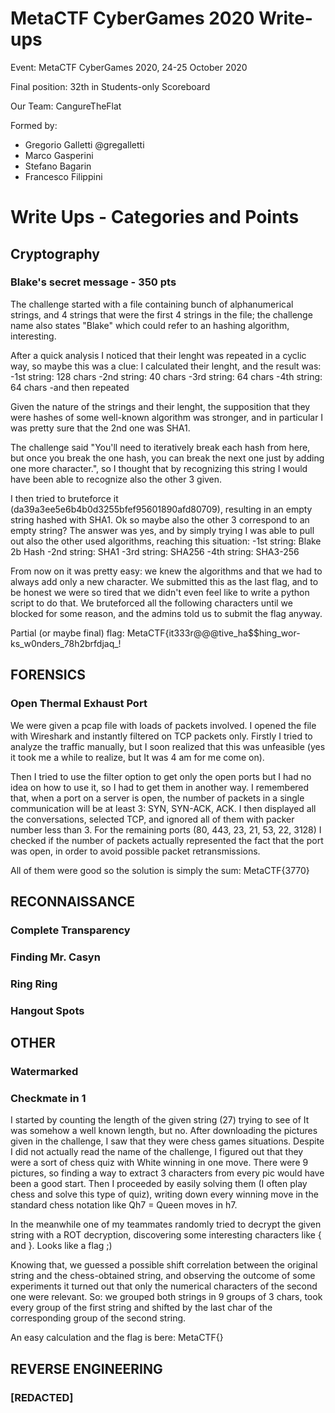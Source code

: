 # MetaCTF CyberGames 2020 Write-ups
Event: MetaCTF CyberGames 2020, 24-25 October 2020

Final position: 32th in Students-only Scoreboard

Our Team: CangureTheFlat

Formed by: 
* Gregorio Galletti @gregalletti
* Marco Gasperini
* Stefano Bagarin
* Francesco Filippini

# Write Ups - Categories and Points
## Cryptography

### Blake's secret message - 350 pts
The challenge started with a file containing bunch of alphanumerical strings, and 4 strings that were the first 4 strings in the file; the challenge name also states "Blake" which could refer to an hashing algorithm, interesting.

After a quick analysis I noticed that their lenght was repeated in a cyclic way, so maybe this was a clue: I calculated their lenght, and the result was:
-1st string: 128 chars
-2nd string: 40 chars
-3rd string: 64 chars
-4th string: 64 chars
-and then repeated  

Given the nature of the strings and their lenght, the supposition that they were hashes of some well-known algorithm was stronger, and in particular I was pretty sure that the 2nd one was SHA1.

The challenge said "You'll need to iteratively break each hash from here, but once you break the one hash, you can break the next one just by adding one more character.", so I thought that by recognizing this string I would have been able to recognize also the other 3 given.

I then tried to bruteforce it (da39a3ee5e6b4b0d3255bfef95601890afd80709), resulting in an empty string hashed with SHA1. Ok so maybe also the other 3 correspond to an empty string? 
The answer was yes, and by simply trying I was able to pull out also the other used algorithms, reaching this situation:
-1st string: Blake 2b Hash
-2nd string: SHA1
-3rd string: SHA256
-4th string: SHA3-256

From now on it was pretty easy: we knew the algorithms and that we had to always add only a new character.
We submitted this as the last flag, and to be honest we were so tired that we didn't even feel like to write a python script to do that. We bruteforced all the following characters until we blocked for some reason, and the admins told us to submit the flag anyway. 

Partial (or maybe final) flag: 
MetaCTF{it333r@@@tive_ha$$hing_wor-ks_w0nders_78h2brfdjaq_!


## FORENSICS

### Open Thermal Exhaust Port
We were given a pcap file with loads of packets involved. I opened the file with Wireshark and instantly filtered on TCP packets only. 
Firstly I tried to analyze the traffic manually, but I soon realized that this was unfeasible (yes it took me a while to realize, but It was 4 am for me come on).

Then I tried to use the filter option to get only the open ports but I had no idea on how to use it, so I had to get them in another way. I remembered that, when a port on a server is open, the number of packets in a single communication will be at least 3: SYN, SYN-ACK, ACK.
I then displayed all the conversations, selected TCP, and ignored all of them with packer number less than 3. For the remaining ports (80, 443, 23, 21, 53, 22, 3128) I checked if the number of packets actually represented the fact that the port was open, in order to avoid possible packet retransmissions.

All of them were good so the solution is simply the sum: 
MetaCTF{3770}

## RECONNAISSANCE
### Complete Transparency

### Finding Mr. Casyn

### Ring Ring

### Hangout Spots

## OTHER

### Watermarked

### Checkmate in 1
I started by counting the length of the given string (27) trying to see of It was somehow a well known length, but no. After downloading the pictures given in the challenge, I saw that they were chess games situations. Despite I did not actually read the name of the challenge, I figured out that they were a sort of chess quiz with White winning in one move.
There were 9 pictures, so finding a way to extract 3 characters from every pic would have been a good start.
Then I proceeded by easily solving them (I often play chess and solve this type of quiz), writing down every winning move in the standard chess notation like Qh7 = Queen moves in h7.

In the meanwhile one of my teammates randomly tried to decrypt the given string with a ROT decryption, discovering some interesting characters like { and }. Looks like a flag ;)

Knowing that, we guessed a possible shift correlation between the original string and the chess-obtained string, and observing the outcome of some experiments it turned out that only the numerical characters of the second one were relevant.
So: we grouped both strings in 9 groups of 3 chars, took every group of the first string and shifted by the last char of the corresponding group of the second string.

An easy calculation and the flag is bere: MetaCTF{}


## REVERSE ENGINEERING

### [REDACTED]
